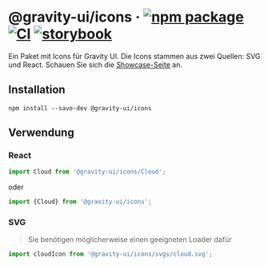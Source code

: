 # @gravity-ui/icons &middot; [![npm package](https://img.shields.io/npm/v/@gravity-ui/icons)](https://www.npmjs.com/package/@gravity-ui/icons) [![CI](https://img.shields.io/github/actions/workflow/status/gravity-ui/icons/.github/workflows/ci.yml?branch=main&label=CI&logo=github)](https://github.com/gravity-ui/icons/actions/workflows/ci.yml?query=branch:main) [![storybook](https://img.shields.io/badge/Storybook-deployed-ff4685)](https://preview.gravity-ui.com/icons/)

Ein Paket mit Icons für Gravity UI. Die Icons stammen aus zwei Quellen: SVG und React. Schauen Sie sich die [Showcase-Seite](https://preview.gravity-ui.com/icons/) an.

## Installation

```shell
npm install --save-dev @gravity-ui/icons
```

## Verwendung

### React

```js
import Cloud from '@gravity-ui/icons/Cloud';
```

oder

```js
import {Cloud} from '@gravity-ui/icons';
```

### SVG

> Sie benötigen möglicherweise einen geeigneten Loader dafür

```js
import cloudIcon from '@gravity-ui/icons/svgs/cloud.svg';
```